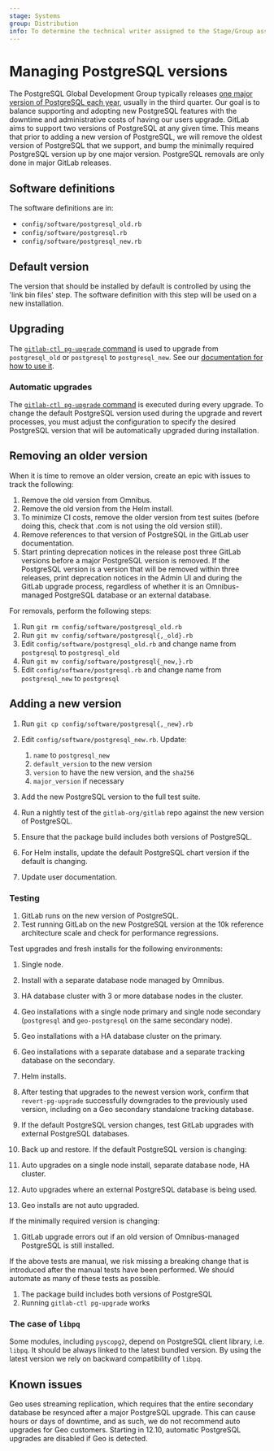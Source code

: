 ```yaml
---
stage: Systems
group: Distribution
info: To determine the technical writer assigned to the Stage/Group associated with this page, see https://handbook.gitlab.com/handbook/product/ux/technical-writing/#assignments
---
```


# Managing PostgreSQL versions

The PostgreSQL Global Development Group typically releases [one major version of PostgreSQL each year](https://www.postgresql.org/support/versioning/), usually in the third quarter. Our goal is to balance supporting and adopting new PostgreSQL features with the downtime and administrative costs of having our users upgrade. GitLab aims to support two versions of PostgreSQL at any given time. This means that prior to adding a new version of PostgreSQL, we will remove the oldest version of PostgreSQL that we support, and bump the minimally required PostgreSQL version up by one major version. PostgreSQL removals are only done in major GitLab releases.

## Software definitions

The software definitions are in:

- `config/software/postgresql_old.rb`
- `config/software/postgresql.rb`
- `config/software/postgresql_new.rb`

## Default version

The version that should be installed by default is controlled by using the 'link bin files' step. The software definition with this step will be used on a new installation.

## Upgrading

The [`gitlab-ctl pg-upgrade` command](https://gitlab.com/gitlab-org/omnibus-gitlab/blob/master/files/gitlab-ctl-commands/pg-upgrade.rb) is used to upgrade from `postgresql_old` or `postgresql` to `postgresql_new`. See our [documentation for how to use it](../settings/database.md#upgrade-packaged-postgresql-server).

### Automatic upgrades

The [`gitlab-ctl pg-upgrade` command](https://gitlab.com/gitlab-org/omnibus-gitlab/blob/master/files/gitlab-ctl-commands/pg-upgrade.rb) is executed during every upgrade. To change the default PostgreSQL version used during the upgrade and revert processes, you must adjust the configuration to specify the desired PostgreSQL version that will be automatically upgraded during installation.

## Removing an older version

When it is time to remove an older version, create an epic with issues to track the following:

1. Remove the old version from Omnibus.
1. Remove the old version from the Helm install.
1. To minimize CI costs, remove the older version from test suites (before doing this, check that .com is not using the old version still).
1. Remove references to that version of PostgreSQL in the GitLab user documentation.
1. Start printing deprecation notices in the release post three GitLab versions before a major PostgreSQL version is removed. If the PostgreSQL version is a version that will be removed within three releases, print deprecation notices in the Admin UI and during the GitLab upgrade process, regardless of whether it is an Omnibus-managed PostgreSQL database or an external database.

For removals, perform the following steps:

1. Run `git rm config/software/postgresql_old.rb`
1. Run `git mv config/software/postgresql{,_old}.rb`
1. Edit `config/software/postgresql_old.rb` and change name from `postgresql` to `postgresql_old`
1. Run `git mv config/software/postgresql{_new,}.rb`
1. Edit `config/software/postgresql.rb` and change name from `postgresql_new` to `postgresql`

## Adding a new version

1. Run `git cp config/software/postgresql{,_new}.rb`
1. Edit `config/software/postgresql_new.rb`. Update:

   1. `name` to `postgresql_new`
   1. `default_version` to the new version
   1. `version` to have the new version, and the `sha256`
   1. `major_version` if necessary

1. Add the new PostgreSQL version to the full test suite.
1. Run a nightly test of the `gitlab-org/gitlab` repo against the new version of PostgreSQL.
1. Ensure that the package build includes both versions of PostgreSQL.
1. For Helm installs, update the default PostgreSQL chart version if the default is changing.
1. Update user documentation.

### Testing

1. GitLab runs on the new version of PostgreSQL.
1. Test running GitLab on the new PostgreSQL version at the 10k reference architecture scale and check for performance regressions.

Test upgrades and fresh installs for the following environments:

1. Single node.
1. Install with a separate database node managed by Omnibus.
1. HA database cluster with 3 or more database nodes in the cluster.
1. Geo installations with a single node primary and single node secondary (`postgresql` and `geo-postgresql` on the same secondary node).
1. Geo installations with a HA database cluster on the primary.
1. Geo installations with a separate database and a separate tracking database on the secondary.
1. Helm installs.
1. After testing that upgrades to the newest version work, confirm that `revert-pg-upgrade` successfully downgrades to the previously used version, including on a Geo secondary standalone tracking database.
1. If the default PostgreSQL version changes, test GitLab upgrades with external PostgreSQL databases.
1. Back up and restore.
If the default PostgreSQL version is changing:

1. Auto upgrades on a single node install, separate database node, HA cluster.
1. Auto upgrades where an external PostgreSQL database is being used.
1. Geo installs are not auto upgraded.

If the minimally required version is changing:

1. GitLab upgrade errors out if an old version of Omnibus-managed PostgreSQL is still installed.

If the above tests are manual, we risk missing a breaking change that is introduced after the manual tests have been performed. We should automate as many of these tests as possible.

1. The package build includes both versions of PostgreSQL
1. Running `gitlab-ctl pg-upgrade` works

### The case of `libpq`

Some modules, including `pyscopg2`, depend on PostgreSQL client library, i.e. `libpq`. It should be always linked to the
latest bundled version. By using the latest version we rely on backward compatibility of `libpq`.

## Known issues

Geo uses streaming replication, which requires that the entire secondary database be resynced after a major PostgreSQL upgrade. This can cause hours or days of downtime, and as such, we do not recommend auto upgrades for Geo customers. Starting in 12.10, automatic PostgreSQL upgrades are disabled if Geo is detected.

